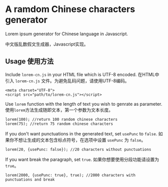 A ramdom Chinese characters generator
========

Lorem ipsum generator for Chinese language in Javascript.

中文版乱数假文生成器，Javascript实现。

## Usage 使用方法

Include `lorem-cn.js` in your HTML file which is UTF-8 encoded. 在HTML中引入 `lorem-cn.js` 文件。为避免乱码问题，请使用UTF-8编码。

	<meta charset="UTF-8">
	<script src="path/to/lorem-cn.js"></script>

Use `lorem` function with the length of text you wish to genrate as parameter. 使用`lorem`方法生成随即文本，第一个参数为文本长度。

	lorem(100); //return 100 random chinese characters
	lorem(75); //return 75 random chinese characters

If you don't want punctuations in the generated text, set `usePunc` to `false`. 如果你不想让生成的文本包含标点符号，在选项中设置 `usePunc` 为 `false`。

	lorem(20, {usePunc: false}); //20 characters without punctuations
	
If you want break the paragraph, set `true`. 如果你想要使用分段功能请设置为 `true`。

	lorem(2000, {usePunc: true}, true); //2000 characters with punctuations and break
